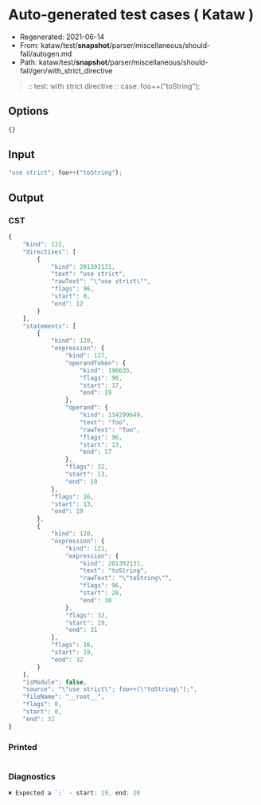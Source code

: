 # Auto-generated test cases ( Kataw )
- Regenerated: 2021-06-14
- From: kataw/test/__snapshot__/parser/miscellaneous/should-fail/autogen.md
- Path: kataw/test/__snapshot__/parser/miscellaneous/should-fail/gen/with_strict_directive
> :: test: with strict directive
> :: case: foo++("toString");
## Options

`````js
{}
`````
## Input

`````js
"use strict"; foo++("toString");
`````
## Output

### CST

```javascript
{
    "kind": 122,
    "directives": [
        {
            "kind": 201392131,
            "text": "use strict",
            "rawText": "\"use strict\"",
            "flags": 96,
            "start": 0,
            "end": 12
        }
    ],
    "statements": [
        {
            "kind": 120,
            "expression": {
                "kind": 127,
                "operandToken": {
                    "kind": 196635,
                    "flags": 96,
                    "start": 17,
                    "end": 19
                },
                "operand": {
                    "kind": 134299649,
                    "text": "foo",
                    "rawText": "foo",
                    "flags": 96,
                    "start": 13,
                    "end": 17
                },
                "flags": 32,
                "start": 13,
                "end": 19
            },
            "flags": 16,
            "start": 13,
            "end": 19
        },
        {
            "kind": 120,
            "expression": {
                "kind": 121,
                "expression": {
                    "kind": 201392131,
                    "text": "toString",
                    "rawText": "\"toString\"",
                    "flags": 96,
                    "start": 20,
                    "end": 30
                },
                "flags": 32,
                "start": 19,
                "end": 31
            },
            "flags": 16,
            "start": 19,
            "end": 32
        }
    ],
    "isModule": false,
    "source": "\"use strict\"; foo++(\"toString\");",
    "fileName": "__root__",
    "flags": 0,
    "start": 0,
    "end": 32
}
```

### Printed

```javascript

```

### Diagnostics

```javascript
✖ Expected a `;` - start: 19, end: 20

```

